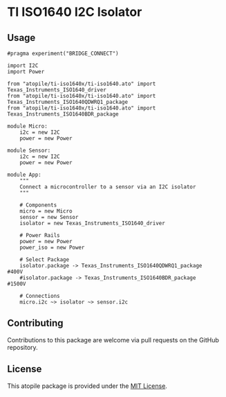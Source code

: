 # TI ISO1640 I2C Isolator

## Usage

```ato
#pragma experiment("BRIDGE_CONNECT")

import I2C
import Power

from "atopile/ti-iso1640x/ti-iso1640.ato" import Texas_Instruments_ISO1640_driver
from "atopile/ti-iso1640x/ti-iso1640.ato" import Texas_Instruments_ISO1640QDWRQ1_package
from "atopile/ti-iso1640x/ti-iso1640.ato" import Texas_Instruments_ISO1640BDR_package

module Micro:
    i2c = new I2C
    power = new Power

module Sensor:
    i2c = new I2C
    power = new Power

module App:
    """
    Connect a microcontroller to a sensor via an I2C isolator
    """

    # Components
    micro = new Micro
    sensor = new Sensor
    isolator = new Texas_Instruments_ISO1640_driver

    # Power Rails
    power = new Power
    power_iso = new Power

    # Select Package
    isolator.package -> Texas_Instruments_ISO1640QDWRQ1_package   #400V
    #isolator.package -> Texas_Instruments_ISO1640BDR_package      #1500V

    # Connections
    micro.i2c ~> isolator ~> sensor.i2c

```

## Contributing

Contributions to this package are welcome via pull requests on the GitHub repository.

## License

This atopile package is provided under the [MIT License](https://opensource.org/license/mit/).

